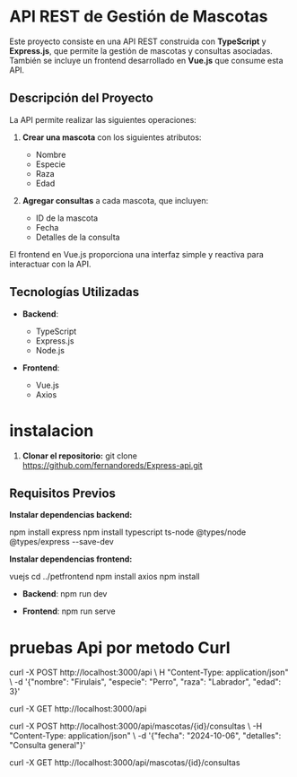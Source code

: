 # API REST de Gestión de Mascotas

Este proyecto consiste en una API REST construida con **TypeScript** y **Express.js**, que permite la gestión de mascotas y consultas asociadas. También se incluye un frontend desarrollado en **Vue.js** que consume esta API.

## Descripción del Proyecto

La API permite realizar las siguientes operaciones:

1. **Crear una mascota** con los siguientes atributos:
   - Nombre
   - Especie
   - Raza
   - Edad

2. **Agregar consultas** a cada mascota, que incluyen:
   - ID de la mascota
   - Fecha
   - Detalles de la consulta

El frontend en Vue.js proporciona una interfaz simple y reactiva para interactuar con la API.

## Tecnologías Utilizadas

- **Backend**: 
  - TypeScript
  - Express.js
  - Node.js

- **Frontend**: 
  - Vue.js
  - Axios

# instalacion

1. **Clonar el repositorio:**
git clone https://github.com/fernandoreds/Express-api.git


## Requisitos Previos

**Instalar dependencias backend:**

npm install express
npm install typescript ts-node @types/node @types/express --save-dev


**Instalar dependencias frontend:**

vuejs
cd ../petfrontend
npm install axios
npm install


- **Backend**:
npm run dev

- **Frontend**:
npm run serve


# pruebas Api por metodo Curl

curl -X POST http://localhost:3000/api \ H "Content-Type: application/json" \ -d '{"nombre": "Firulais", "especie": "Perro", "raza": "Labrador", "edad": 3}'

curl -X GET http://localhost:3000/api

curl -X POST http://localhost:3000/api/mascotas/{id}/consultas \ -H "Content-Type: application/json" \ -d '{"fecha": "2024-10-06", "detalles": "Consulta general"}'

curl -X GET http://localhost:3000/api/mascotas/{id}/consultas